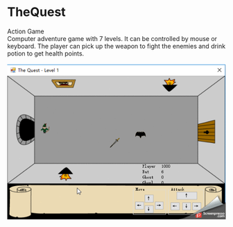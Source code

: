 # TheQuest
Action Game
<br>
Computer adventure game with 7 levels. It can be controlled by mouse or keyboard. The player can pick up the weapon to fight the enemies and drink potion to get health points.
</br>
<br>
![alt tag](https://github.com/Yitian2003/TheQuest/blob/master/theQuest.gif)
</br>
